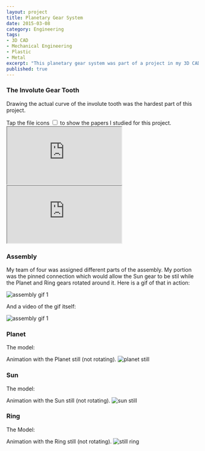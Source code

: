 ```yaml
---
layout: project
title: Planetary Gear System
date: 2015-03-08
category: Engineering
tags:
- 3D CAD
- Mechanical Engineering
- Plastic
- Metal
excerpt: "This planetary gear system was part of a project in my 3D CAD class in college. The gears were cut with a waterjet and a chassis was created to rotate the gears in different variations. The gears were designed from scratch using an involut curve to profile the gear tooth."
published: true
---
```


### The Involute Gear Tooth

Drawing the actual curve of the involute tooth was the hardest part of this project.

<div>Tap the file icons <label class="collapse" for="_1"><i class="fa fa-files-o"></i></label><input id="_1" type="checkbox"> to show the papers I studied for this project.
<div style="width:100%">
<iframe class="scribd_iframe_embed" src="https://www.scribd.com/embeds/267406568/content?start_page=1&view_mode=scroll&show_recommendations=true" data-auto-height="false" data-aspect-ratio="undefined" scrolling="no" class="scribds frameborder="0"></iframe>
<iframe class="scribd_iframe_embed" src="https://www.scribd.com/embeds/267406640/content?start_page=1&view_mode=scroll&show_recommendations=true" data-auto-height="false" data-aspect-ratio="undefined" scrolling="no" class="scribds frameborder="0"></iframe>
</div>
</div>

### Assembly

My team of four was assigned different parts of the assembly. My portion was the pinned connection which would allow the Sun gear to be stil while the Planet and Ring gears rotated around it. Here is a gif of that in action:

![assembly gif 1](https://github.com/daveas/3D-Models/blob/master/Gear-System/sun-still.gif?raw=true)

And a video of the gif itself:

![assembly gif 1](https://github.com/daveas/3D-Models/blob/master/Gear-System/assembly.gif?raw=true)

### Planet
The model:
<script src="https://embed.github.com/view/3d/daveas/3D-Products/master/Gear-System/Involute-Gear-Planet.stl"></script>
Animation with the Planet still (not rotating).
![planet still](https://github.com/daveas/3D-Models/raw/master/Gear-System/still-planet.gif)

### Sun
The model:
<script src="https://embed.github.com/view/3d/daveas/3D-Products/master/Gear-System/Involute-Gear-Sun.stl"></script>
Animation with the Sun still (not rotating).
![sun still](https://github.com/daveas/3D-Models/raw/master/Gear-System/still-sun.gif)

### Ring
The Model:
<script src="https://embed.github.com/view/3d/daveas/3D-Products/master/Gear-System/Involute-Gear-Ring.stl"></script>
Animation with the Ring still (not rotating).
![still ring](https://github.com/daveas/3D-Models/raw/master/Gear-System/still-ring.gif)
